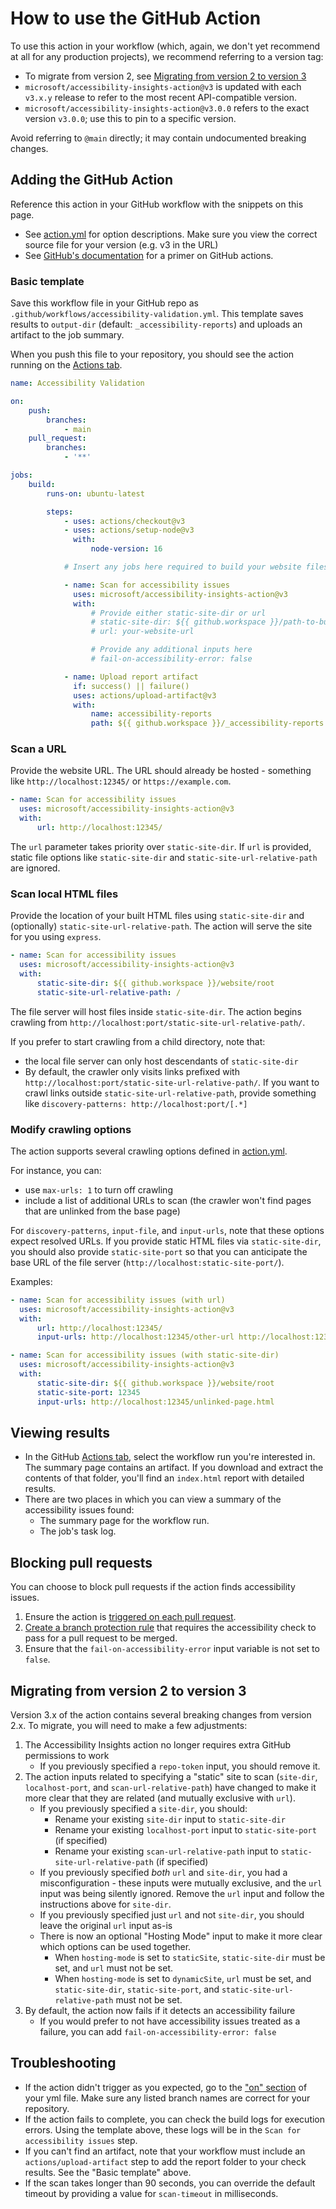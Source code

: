 <!--
Copyright (c) Microsoft Corporation. All rights reserved.
Licensed under the MIT License.
-->

# How to use the GitHub Action

To use this action in your workflow (which, again, we don't yet recommend at all for any production projects), we recommend referring to a version tag:

-   To migrate from version 2, see [Migrating from version 2 to version 3](#migrating-from-version-2-to-version-3)
-   `microsoft/accessibility-insights-action@v3` is updated with each `v3.x.y` release to refer to the most recent API-compatible version.
-   `microsoft/accessibility-insights-action@v3.0.0` refers to the exact version `v3.0.0`; use this to pin to a specific version.

Avoid referring to `@main` directly; it may contain undocumented breaking changes.

## Adding the GitHub Action

Reference this action in your GitHub workflow with the snippets on this page.

-   See [action.yml](https://github.com/microsoft/accessibility-insights-action/blob/v3/action.yml) for option descriptions. Make sure you view the correct source file for your version (e.g. v3 in the URL)
-   See [GitHub's documentation](https://docs.github.com/en/actions/learn-github-actions/introduction-to-github-actions#create-an-example-workflow) for a primer on GitHub actions.

### Basic template

Save this workflow file in your GitHub repo as `.github/workflows/accessibility-validation.yml`. This template saves results to `output-dir` (default: `_accessibility-reports`) and uploads an artifact to the job summary.

When you push this file to your repository, you should see the action running on the [Actions tab](https://docs.github.com/en/actions/quickstart#viewing-your-workflow-results).

```yml
name: Accessibility Validation

on:
    push:
        branches:
            - main
    pull_request:
        branches:
            - '**'

jobs:
    build:
        runs-on: ubuntu-latest

        steps:
            - uses: actions/checkout@v3
            - uses: actions/setup-node@v3
              with:
                  node-version: 16

            # Insert any jobs here required to build your website files

            - name: Scan for accessibility issues
              uses: microsoft/accessibility-insights-action@v3
              with:
                  # Provide either static-site-dir or url
                  # static-site-dir: ${{ github.workspace }}/path-to-built-website
                  # url: your-website-url

                  # Provide any additional inputs here
                  # fail-on-accessibility-error: false

            - name: Upload report artifact
              if: success() || failure()
              uses: actions/upload-artifact@v3
              with:
                  name: accessibility-reports
                  path: ${{ github.workspace }}/_accessibility-reports
```

### Scan a URL

Provide the website URL. The URL should already be hosted - something like `http://localhost:12345/` or `https://example.com`.

```yml
- name: Scan for accessibility issues
  uses: microsoft/accessibility-insights-action@v3
  with:
      url: http://localhost:12345/
```

The `url` parameter takes priority over `static-site-dir`. If `url` is provided, static file options like `static-site-dir` and `static-site-url-relative-path` are ignored.

### Scan local HTML files

Provide the location of your built HTML files using `static-site-dir` and (optionally) `static-site-url-relative-path`. The action will serve the site for you using `express`.

```yml
- name: Scan for accessibility issues
  uses: microsoft/accessibility-insights-action@v3
  with:
      static-site-dir: ${{ github.workspace }}/website/root
      static-site-url-relative-path: /
```

The file server will host files inside `static-site-dir`. The action begins crawling from `http://localhost:port/static-site-url-relative-path/`.

If you prefer to start crawling from a child directory, note that:

-   the local file server can only host descendants of `static-site-dir`
-   By default, the crawler only visits links prefixed with `http://localhost:port/static-site-url-relative-path/`. If you want to crawl links outside `static-site-url-relative-path`, provide something like `discovery-patterns: http://localhost:port/[.*]`

### Modify crawling options

The action supports several crawling options defined in [action.yml](https://github.com/microsoft/accessibility-insights-action/blob/v3/action.yml).

For instance, you can:

-   use `max-urls: 1` to turn off crawling
-   include a list of additional URLs to scan (the crawler won't find pages that are unlinked from the base page)

For `discovery-patterns`, `input-file`, and `input-urls`, note that these options expect resolved URLs. If you provide static HTML files via `static-site-dir`, you should also provide `static-site-port` so that you can anticipate the base URL of the file server (`http://localhost:static-site-port/`).

Examples:

```yml
- name: Scan for accessibility issues (with url)
  uses: microsoft/accessibility-insights-action@v3
  with:
      url: http://localhost:12345/
      input-urls: http://localhost:12345/other-url http://localhost:12345/other-url2
```

```yml
- name: Scan for accessibility issues (with static-site-dir)
  uses: microsoft/accessibility-insights-action@v3
  with:
      static-site-dir: ${{ github.workspace }}/website/root
      static-site-port: 12345
      input-urls: http://localhost:12345/unlinked-page.html
```

## Viewing results

-   In the GitHub [Actions tab](https://docs.github.com/en/actions/quickstart#viewing-your-workflow-results), select the workflow run you're interested in. The summary page contains an artifact. If you download and extract the contents of that folder, you'll find an `index.html` report with detailed results.
-   There are two places in which you can view a summary of the accessibility issues found:
    -   The summary page for the workflow run.
    -   The job's task log.

## Blocking pull requests

You can choose to block pull requests if the action finds accessibility issues.

1. Ensure the action is [triggered on each pull request](https://docs.github.com/en/actions/reference/events-that-trigger-workflows#configuring-workflow-events).
2. [Create a branch protection rule](https://docs.github.com/en/github/administering-a-repository/managing-a-branch-protection-rule#creating-a-branch-protection-rule) that requires the accessibility check to pass for a pull request to be merged.
3. Ensure that the `fail-on-accessibility-error` input variable is not set to `false`.

## Migrating from version 2 to version 3

Version 3.x of the action contains several breaking changes from version 2.x. To migrate, you will need to make a few adjustments:

1. The Accessibility Insights action no longer requires extra GitHub permissions to work
    - If you previously specified a `repo-token` input, you should remove it.
2. The action inputs related to specifying a "static" site to scan (`site-dir`, `localhost-port`, and `scan-url-relative-path`) have changed to make it more clear that they are related (and mutually exclusive with `url`).
    - If you previously specified a `site-dir`, you should:
        - Rename your existing `site-dir` input to `static-site-dir`
        - Rename your existing `localhost-port` input to `static-site-port` (if specified)
        - Rename your existing `scan-url-relative-path` input to `static-site-url-relative-path` (if specified)
    - If you previously specified _both_ `url` and `site-dir`, you had a misconfiguration - these inputs were mutually exclusive, and the `url` input was being silently ignored. Remove the `url` input and follow the instructions above for `site-dir`.
    - If you previously specified just `url` and not `site-dir`, you should leave the original `url` input as-is
    - There is now an optional "Hosting Mode" input to make it more clear which options can be used together.
        - When `hosting-mode` is set to `staticSite`, `static-site-dir` must be set, and `url` must not be set.
        - When `hosting-mode` is set to `dynamicSite`, `url` must be set, and `static-site-dir`, `static-site-port`, and `static-site-url-relative-path` must not be set.
3. By default, the action now fails if it detects an accessibility failure
    - If you would prefer to not have accessibility issues treated as a failure, you can add `fail-on-accessibility-error: false`

## Troubleshooting

-   If the action didn't trigger as you expected, go to the ["on" section](https://docs.github.com/en/actions/reference/workflow-syntax-for-github-actions#on) of your yml file. Make sure any listed branch names are correct for your repository.
-   If the action fails to complete, you can check the build logs for execution errors. Using the template above, these logs will be in the `Scan for accessibility issues` step.
-   If you can't find an artifact, note that your workflow must include an `actions/upload-artifact` step to add the report folder to your check results. See the "Basic template" above.
-   If the scan takes longer than 90 seconds, you can override the default timeout by providing a value for `scan-timeout` in milliseconds.
